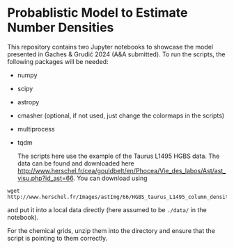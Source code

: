 # Probablistic Model to Estimate Number Densities
This repository contains two Jupyter notebooks to showcase the model presented in Gaches & Grudić 2024 (A&A submitted). To run the scripts, the following packages will be needed:
- numpy
- scipy
- astropy
- cmasher (optional, if not used, just change the colormaps in the scripts)
- multiprocess
- tqdm

  The scripts here use the example of the Taurus L1495 HGBS data. The data can be found and downloaded here http://www.herschel.fr/cea/gouldbelt/en/Phocea/Vie_des_labos/Ast/ast_visu.php?id_ast=66. You can download using
```
wget http://www.herschel.fr/Images/astImg/66/HGBS_taurus_L1495_column_density_map.fits.gz
```
and put it into a local data directly (here assumed to be `./data/` in the notebook).

For the chemical grids, unzip them into the directory and ensure that the script is pointing to them correctly.

